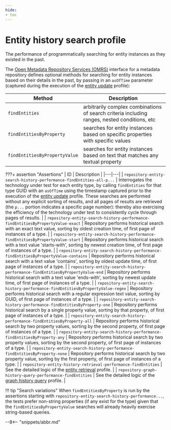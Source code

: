 ```yaml
---
hide:
- toc
---
```


<!-- SPDX-License-Identifier: CC-BY-4.0 -->
<!-- Copyright Contributors to the Egeria project. -->

# Entity history search profile

The performance of programmatically searching for entity instances as they existed in the past.

The [Open Metadata Repository Services (OMRS)](/egeria-docs/services/omrs) interface for a metadata
repository defines optional methods for searching for entity instances based on their details in the past,
by passing in an `asOfTime` parameter (captured during the execution of the [entity update](entity-update.md) profile):

| Method | Description |
|---|---|
| `findEntities` | arbitrarily complex combinations of search criteria including ranges, nested conditions, etc |
| `findEntitiesByProperty` | searches for entity instances based on specific properties with specific values |
| `findEntitiesByPropertyValue` | searches for entity instances based on text that matches any textual property |

???+ assertion "Assertions"
    | ID | Description |
    |---|---|
    | `repository-entity-search-history-performance-findEntities-all-p...` | Interrogates the technology under test for each entity type, by calling `findEntities` for that type GUID with an `asOfTime` using the timestamp captured prior to the execution of the [entity update](entity-update.md) profile. These searches are performed without any explicit sorting of results, and all pages of results are retrieved (the `p...` portion indicates a specific page number): thereby also exercising the efficiency of the technology under test to consistently cycle through pages of results. |
    | `repository-entity-search-history-performance-findEntitiesByPropertyValue-exact` | Repository performs historical search with an exact text value, sorting by oldest creation time, of first page of instances of a type. |
    | `repository-entity-search-history-performance-findEntitiesByPropertyValue-start` | Repository performs historical search with a text value 'starts-with', sorting by newest creation time, of first page of instances of a type. |
    | `repository-entity-search-history-performance-findEntitiesByPropertyValue-contains` | Repository performs historical search with a text value 'contains', sorting by oldest update time, of first page of instances of a type. |
    | `repository-entity-search-history-performance-findEntitiesByPropertyValue-end` | Repository performs historical search with a text value 'ends-with', sorting by newest update time, of first page of instances of a type. |
    | `repository-entity-search-history-performance-findEntitiesByPropertyValue-regex` | Repository performs historical search with a regular expression text value, sorting by GUID, of first page of instances of a type. |
    | `repository-entity-search-history-performance-findEntitiesByProperty-one` | Repository performs historical search by a single property value, sorting by that property, of first page of instances of a type. |
    | `repository-entity-search-history-performance-findEntitiesByProperty-all` | Repository performs historical search by two property values, sorting by the second property, of first page of instances of a type. |
    | `repository-entity-search-history-performance-findEntitiesByProperty-any` | Repository performs historical search by two property values, sorting by the second property, of first page of instances of a type. |
    | `repository-entity-search-history-performance-findEntitiesByProperty-none` | Repository performs historical search by two property value, sorting by the first property, of first page of instances of a type. |
    | `repository-entity-history-retrieval-performance-findEntities` | See the detailed logic of the [entity retrieval](entity-retrieval.md) profile. |
    | `repository-graph-history-query-performance-findEntities` | See the detailed logic of the [graph history query](graph-history-query.md) profile. |

!!! tip "Search variations"
    When `findEntitiesByProperty` is run by the assertions starting with `repository-entity-search-history-performance...`,
    the tests prefer non-string properties (if any exist for the type) given that the `findEntitiesByPropertyValue`
    searches will already heavily exercise string-based queries.

--8<-- "snippets/abbr.md"
